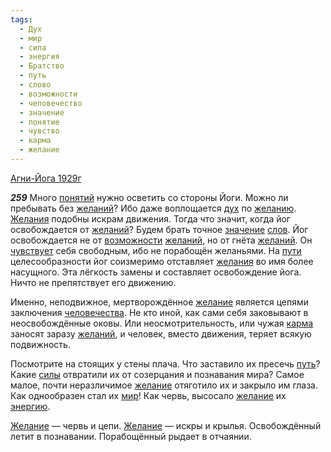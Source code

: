 ```yaml
---
tags:
  - Дух
  - мир
  - сила
  - энергия
  - Братство
  - путь
  - слово
  - возможности
  - человечество
  - значение
  - понятие
  - чувство
  - карма
  - желание
---
```


[Агни-Йога 1929г](/agni/1929)

___259___
Много [понятий](/tag/#понятие) нужно осветить со стороны Йоги. Можно ли пребывать без [желаний](/tag/#[желание](/tag/#желание))? Ибо даже воплощается [дух](/tag/#Дух) по [желанию](/tag/#[желание](/tag/#желание)). [Желания](/tag/#[желание](/tag/#желание)) подобны искрам движения. Тогда что значит, когда йог освобождается от [желаний](/tag/#[желание](/tag/#желание))? Будем брать точное [значение](/tag/#значение) [слов](/tag/#слово). Йог освобождается не от [возможности](/tag/#возможности) [желаний](/tag/#[желание](/tag/#желание)), но от гнёта [желаний](/tag/#[желание](/tag/#желание)). Он [чувствует](/tag/#чувство) себя свободным, ибо не порабощён желаньями. На [пути](/tag/#[путь](/tag/#путь)) целесообразности йог соизмеримо отставляет [желания](/tag/#[желание](/tag/#желание)) во имя более насущного. Эта лёгкость замены и составляет освобождение йога. Ничто не препятствует его движению.   

Именно, неподвижное, мертворождённое [желание](/tag/#желание) является цепями заключения [человечества](/tag/#человечество). Не кто иной, как сами себя заковывают в неосвобождённые оковы. Или неосмотрительность, или чужая [карма](/tag/#карма) заносят заразу [желаний](/tag/#[желание](/tag/#желание)), и человек, вместо движения, теряет всякую подвижность.   

Посмотрите на стоящих у стены плача. Что заставило их пресечь [путь](/tag/#путь)? Какие [силы](/tag/#сила) отвратили их от созерцания и познавания мира? Самое малое, почти неразличимое [желание](/tag/#желание) отяготило их и закрыло им глаза. Как однообразен стал их [мир](/tag/#мир)! Как червь, высосало [желание](/tag/#желание) их [энергию](/tag/#энергия).   

[Желание](/tag/#желание) — червь и цепи. [Желание](/tag/#желание) — искры и крылья. Освобождённый летит в познавании. Порабощённый рыдает в отчаянии.